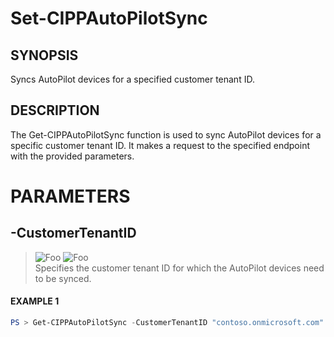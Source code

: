 # Set-CIPPAutoPilotSync

## SYNOPSIS

Syncs AutoPilot devices for a specified customer tenant ID.

## DESCRIPTION

The Get-CIPPAutoPilotSync function is used to sync AutoPilot devices for a specific customer tenant ID. It makes a request to the specified endpoint with the provided parameters.

# PARAMETERS

## **-CustomerTenantID**

> ![Foo](https://img.shields.io/badge/Type-String-Blue?) ![Foo](https://img.shields.io/badge/Mandatory-TRUE-Red?) \
> Specifies the customer tenant ID for which the AutoPilot devices need to be synced.

#### EXAMPLE 1

```powershell
PS > Get-CIPPAutoPilotSync -CustomerTenantID "contoso.onmicrosoft.com"
```
